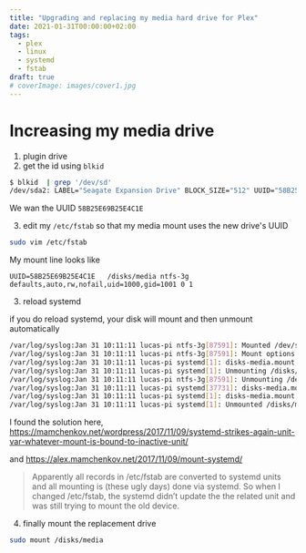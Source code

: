 ```yaml
---
title: "Upgrading and replacing my media hard drive for Plex"
date: 2021-01-31T00:00:00+02:00
tags:
  - plex
  - linux
  - systemd
  - fstab
draft: true
# coverImage: images/cover1.jpg
---
```


# Increasing my media drive

1. plugin drive
2. get the id using `blkid`
```sh
$ blkid  | grep '/dev/sd'
/dev/sda2: LABEL="Seagate Expansion Drive" BLOCK_SIZE="512" UUID="58B25E69B25E4C1E" TYPE="ntfs" PTTYPE="atari" PARTLABEL="Basic data partition" PARTUUID="f6851eb4-73ff-40b5-b572-70439ed3a49f"
```

We wan the UUID `58B25E69B25E4C1E`

3. edit my `/etc/fstab` so that my media mount uses the new drive's UUID
```sh
sudo vim /etc/fstab
```

My mount line looks like 

```fstab
UUID=58B25E69B25E4C1E	/disks/media ntfs-3g defaults,auto,rw,nofail,uid=1000,gid=1001 0 1
```

3. reload systemd 

if you do reload systemd, your disk will mount and then unmount automatically

```sh
/var/log/syslog:Jan 31 10:11:11 lucas-pi ntfs-3g[87591]: Mounted /dev/sda2 (Read-Write, label "Seagate Expansion Drive", NTFS 3.1)
/var/log/syslog:Jan 31 10:11:11 lucas-pi ntfs-3g[87591]: Mount options: nofail,allow_other,nonempty,relatime,rw,default_permissions,fsname=/dev/sda2,blkdev,blksize=4096
/var/log/syslog:Jan 31 10:11:11 lucas-pi systemd[1]: disks-media.mount: Unit is bound to inactive unit dev-disk-by\x2duuid-DE78DC0F78DBE3F5.device. Stopping, too.
/var/log/syslog:Jan 31 10:11:11 lucas-pi systemd[1]: Unmounting /disks/media...
/var/log/syslog:Jan 31 10:11:11 lucas-pi ntfs-3g[87591]: Unmounting /dev/sda2 (Seagate Expansion Drive)
/var/log/syslog:Jan 31 10:11:11 lucas-pi systemd[37731]: disks-media.mount: Succeeded.
/var/log/syslog:Jan 31 10:11:11 lucas-pi systemd[1]: disks-media.mount: Succeeded.
/var/log/syslog:Jan 31 10:11:11 lucas-pi systemd[1]: Unmounted /disks/media.
```

I found the solution here, https://mamchenkov.net/wordpress/2017/11/09/systemd-strikes-again-unit-var-whatever-mount-is-bound-to-inactive-unit/

and https://alex.mamchenkov.net/2017/11/09/mount-systemd/

> Apparently all records in /etc/fstab are converted to systemd units and all mounting is (these ugly days) done via systemd. So when I changed /etc/fstab, the systemd didn’t update the the related unit and was still trying to mount the old device.

4. finally mount the replacement drive

```sh
sudo mount /disks/media
```